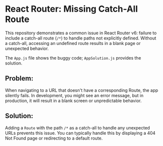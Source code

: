 # React Router: Missing Catch-All Route

This repository demonstrates a common issue in React Router v6:  failure to include a catch-all route (`/*`) to handle paths not explicitly defined.  Without a catch-all, accessing an undefined route results in a blank page or unexpected behavior.

The `App.js` file shows the buggy code; `AppSolution.js` provides the solution.

## Problem:
When navigating to a URL that doesn't have a corresponding Route, the app silently fails.  In development, you might see an error message, but in production, it will result in a blank screen or unpredictable behavior.

## Solution:
Adding a `Route` with the path `/*` as a catch-all to handle any unexpected URLs prevents this issue.  You can typically handle this by displaying a 404 Not Found page or redirecting to a default route.